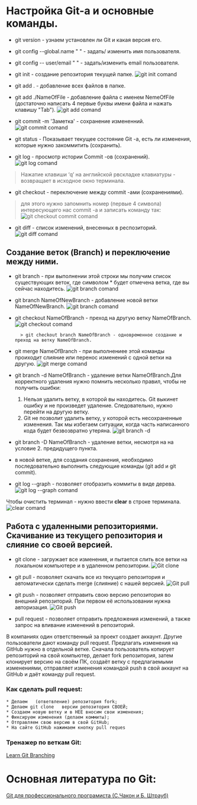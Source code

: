 # Настройка Git-а и основные команды.

* git version - узнаем установлен ли Git и какая версия его.

* git config --global.name "  " - задать/ изменить имя пользователя.

* git config -- user/email "  " - задать/изменить email пользователя.
 
* git init - создание репозитория текущей папке.
![git init comand](GitInit.jpg)

* git add . - добавление всех файлов в папке.

* git add ./NameOfFile - добавление файла  с именем NemeOfFile (достаточно написать 4 первые буквы имени файла и нажать клавишу "Tab").
![git add comand](GitAdd.jpg)

* git commit -m 'Заметка' - сохранение измененний.
![git commit comand](GitCommit.jpg)

* git status - Показывает текущее состояние Git -а, есть ли изменения, которые нужно закоммитить (сохранить).

* git log - просмотр истории Commit -ов (сохранений).
![git log comand](GitLog.jpg)
> Нажатие клавиши ‘q’ на английской рвскладке клавиатуры - возвращает в исходное окно терминала.

* git checkout - переключение между commit -ами (сохранениями).
> для этого нужно запомнить номер (первые 4 символа) интересующего нас commit -а и записать команду так:
![git checkout commit comand](GitCheckoutCommit.jpg)

* git diff - список изменений, внесенных в респозиторий.
![git diff comand](GitDiff.jpg)

## Создание веток (Branch) и переключение между ними.  

* git branch - при выполнении этой строки мы получим список существующих веток, где символом * будет отмечена ветка, где вы сейчас находитесь.
![git branch comand](GitBranch.jpg)

* git branch NameOfNewBranch - добавление новой ветки NameOfNewBranch.
![git branch comand](GitBranchNB.jpg)

* git checkout NameOfBranch - преход на другую ветку NameOfBranch.
![git checkout comand](GitCheckout.jpg)

        > git checkout branch NameOfBranch - одновременное создание и преход на ветку NameOfBranch.

* git merge NameOfBranch - при выполнениее этой команды проиходит слияние или перенос изменений с одной ветки на другую.
![git merge comand](GitMerge.jpg)

* git branch -d NameOfBranch - удаление ветки NameOfBranch.Для корректного удаления нужно помнить несколько правил, чтобы не получить ошибки:
    1. Нельзя удалить ветку, в которой вы находитесь. Git выкинет ошибку и не произведет удаление. Следовательно, нужно перейти на другую ветку.
    2. Git не позволит удалить ветку, у которой есть несохраненные изменения. Так мы избегаем ситуации, когда часть написанного кода будет безвозвратно утеряна.
![git branch -d](Git-d.jpg)

* git branch -D NameOfBranch - удаление ветки, несмотря на на условие 2. предидущего пункта.

* в новой ветке, для создания сохранения, необходимо последовательно выполнить следующие команды (git add и git commit).

* git log --graph - позволяет отобразить коммиты в виде дерева.
![git log --graph comand](GitLogGraph.jpg)

Чтобы очистить терминал - нужно ввести **clear** в строке терминала.
![clear comand](Clear.jpg)
 
## Работа с удаленными репозиториями. Скачивание из текущего репозитория и слияние со своей версией.

* git clone - загружает все изменения, и пытается слить все ветки на локальном компьютере и в удаленном репозитории.
![Git clone](GitClone.jpg)

* git pull - позволяет скачать все из текущего репозитория и автоматически 
сделать merge (слияние) с нашей версией.
![Git pull](GitPull.jpg)

* git push - позволяет отправить свою версию репозитория во внешний репозиторий. При первом её использовании нужна авторизация.
![Git push](GitPush.jpg)

* pull request - позволяет отправить предложения изменений, а также запрос на вливание изменений в репозиторий.

В компаниях один ответственный за проект создает аккаунт. Другие пользователи дают команду pull request. Предлагать изменения на GitHub нужно в отдельной ветке. Сначала пользователь копирует репозиторий на свой компьютер, делает fork репозитория, затем клонирует версию на своём ПК, создаёт ветку с предлагаемыми изменениями, отправляет изменения командой push в свой аккаунт на GitHub и даёт команду pull request. 

### Как сделать **pull request**:
    * Делаем   (ответвление) репозитория fork;
    * Делаем git clone   версии репозитория СВОЕЙ;
    * Создаем новую ветку и в НЕЕ вносим свои изменения;
    * Фиксируем изменения (делаем коммиты);
    * Отправляем свою версию в свой GitHub;
    * На сайте GitHub нажимаем кнопку pull reques

 ### Тренажер по веткам Git: 
 [Learn Git Branching](https://learngitbranching.js.org/?locale=ru_RU)

# Основная литература по Git:
 [Git для профессионального програмиста (С.Чакон и Б. Штрауб)](https://gbcdn.mrgcdn.ru/uploads/asset/4245110/attachment/d4eb8c232f8f2bdf4e42ba7cb49e0c50.pdf) 

